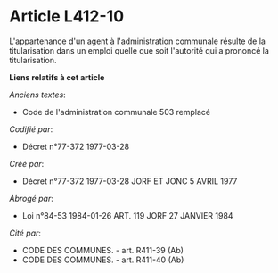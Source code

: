 # Article L412-10

L'appartenance d'un agent à l'administration communale résulte de la titularisation dans un emploi quelle que soit l'autorité
qui a prononcé la titularisation.

**Liens relatifs à cet article**

_Anciens textes_:

  - Code de l'administration communale 503 remplacé

_Codifié par_:

  - Décret n°77-372 1977-03-28

_Créé par_:

  - Décret n°77-372 1977-03-28 JORF ET JONC 5 AVRIL 1977

_Abrogé par_:

  - Loi n°84-53 1984-01-26 ART. 119 JORF 27 JANVIER 1984

_Cité par_:

  - CODE DES COMMUNES. - art. R411-39 (Ab)
  - CODE DES COMMUNES. - art. R411-40 (Ab)

